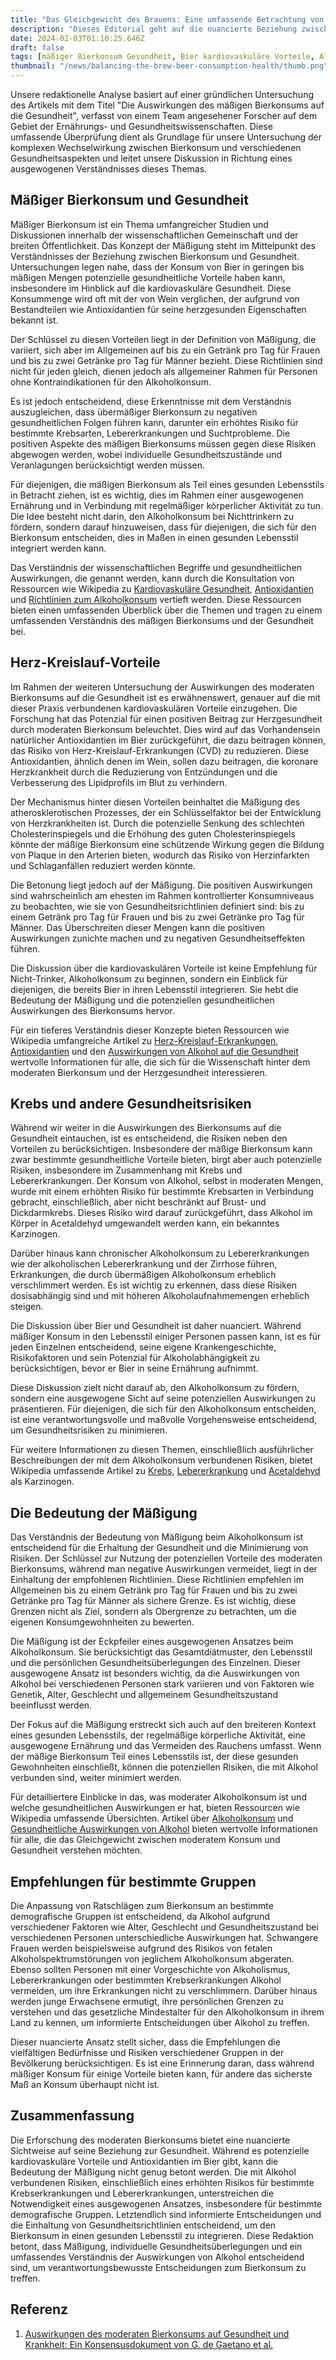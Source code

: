 ```yaml
---
title: "Das Gleichgewicht des Brauens: Eine umfassende Betrachtung von Bierkonsum und Gesundheit"
description: "Dieses Editorial geht auf die nuancierte Beziehung zwischen moderatem Bierkonsum und Gesundheit ein, indem es sowohl die potenziellen Vorteile als auch Risiken untersucht. Es unterstreicht die Bedeutung von Maßhalten, individuellen Gesundheitsüberlegungen und informierten Entscheidungen."
date: 2024-02-03T01:10:25.646Z
draft: false
tags: [mäßiger Bierkonsum Gesundheit, Bier kardiovaskuläre Vorteile, Alkohol Krebsrisiken, Richtlinien für moderaten Bierkonsum, Gesundheitliche Auswirkungen von Bier, Bier Antioxidantien kardiovaskuläre Gesundheit, Risiken übermäßigen Bierkonsums, Ratschläge zum Bierkonsum, Empfehlungen zur Alkoholaufnahme, Bier Gesundheitsrisiken, sichere Biertrinkmengen, Bier und Herzgesundheit, Auswirkungen des Alkoholkonsums, Gesundheitliche Auswirkungen mäßigen Trinkens, Richtlinien für den Bierkonsum]
thumbnail: "/news/balancing-the-brew-beer-consumption-health/thumb.png"
---
```


Unsere redaktionelle Analyse basiert auf einer gründlichen Untersuchung des Artikels mit dem Titel "Die Auswirkungen des mäßigen Bierkonsums auf die Gesundheit", verfasst von einem Team angesehener Forscher auf dem Gebiet der Ernährungs- und Gesundheitswissenschaften. Diese umfassende Überprüfung dient als Grundlage für unsere Untersuchung der komplexen Wechselwirkung zwischen Bierkonsum und verschiedenen Gesundheitsaspekten und leitet unsere Diskussion in Richtung eines ausgewogenen Verständnisses dieses Themas.

## Mäßiger Bierkonsum und Gesundheit

Mäßiger Bierkonsum ist ein Thema umfangreicher Studien und Diskussionen innerhalb der wissenschaftlichen Gemeinschaft und der breiten Öffentlichkeit. Das Konzept der Mäßigung steht im Mittelpunkt des Verständnisses der Beziehung zwischen Bierkonsum und Gesundheit. Untersuchungen legen nahe, dass der Konsum von Bier in geringen bis mäßigen Mengen potenzielle gesundheitliche Vorteile haben kann, insbesondere im Hinblick auf die kardiovaskuläre Gesundheit. Diese Konsummenge wird oft mit der von Wein verglichen, der aufgrund von Bestandteilen wie Antioxidantien für seine herzgesunden Eigenschaften bekannt ist.

Der Schlüssel zu diesen Vorteilen liegt in der Definition von Mäßigung, die variiert, sich aber im Allgemeinen auf bis zu ein Getränk pro Tag für Frauen und bis zu zwei Getränke pro Tag für Männer bezieht. Diese Richtlinien sind nicht für jeden gleich, dienen jedoch als allgemeiner Rahmen für Personen ohne Kontraindikationen für den Alkoholkonsum.

Es ist jedoch entscheidend, diese Erkenntnisse mit dem Verständnis auszugleichen, dass übermäßiger Bierkonsum zu negativen gesundheitlichen Folgen führen kann, darunter ein erhöhtes Risiko für bestimmte Krebsarten, Lebererkrankungen und Suchtprobleme. Die positiven Aspekte des mäßigen Bierkonsums müssen gegen diese Risiken abgewogen werden, wobei individuelle Gesundheitszustände und Veranlagungen berücksichtigt werden müssen.

Für diejenigen, die mäßigen Bierkonsum als Teil eines gesunden Lebensstils in Betracht ziehen, ist es wichtig, dies im Rahmen einer ausgewogenen Ernährung und in Verbindung mit regelmäßiger körperlicher Aktivität zu tun. Die Idee besteht nicht darin, den Alkoholkonsum bei Nichttrinkern zu fördern, sondern darauf hinzuweisen, dass für diejenigen, die sich für den Bierkonsum entscheiden, dies in Maßen in einen gesunden Lebensstil integriert werden kann.

Das Verständnis der wissenschaftlichen Begriffe und gesundheitlichen Auswirkungen, die genannt werden, kann durch die Konsultation von Ressourcen wie Wikipedia zu [Kardiovaskuläre Gesundheit](https://de.wikipedia.org/wiki/Kardiovaskul%C3%A4re_Erkrankung), [Antioxidantien](https://de.wikipedia.org/wiki/Antioxidans) und [Richtlinien zum Alkoholkonsum](https://de.wikipedia.org/wiki/Alkoholkonsum-Richtlinie) vertieft werden. Diese Ressourcen bieten einen umfassenden Überblick über die Themen und tragen zu einem umfassenden Verständnis des mäßigen Bierkonsums und der Gesundheit bei.

## Herz-Kreislauf-Vorteile

Im Rahmen der weiteren Untersuchung der Auswirkungen des moderaten Bierkonsums auf die Gesundheit ist es erwähnenswert, genauer auf die mit dieser Praxis verbundenen kardiovaskulären Vorteile einzugehen. Die Forschung hat das Potenzial für einen positiven Beitrag zur Herzgesundheit durch moderaten Bierkonsum beleuchtet. Dies wird auf das Vorhandensein natürlicher Antioxidantien im Bier zurückgeführt, die dazu beitragen können, das Risiko von Herz-Kreislauf-Erkrankungen (CVD) zu reduzieren. Diese Antioxidantien, ähnlich denen im Wein, sollen dazu beitragen, die koronare Herzkrankheit durch die Reduzierung von Entzündungen und die Verbesserung des Lipidprofils im Blut zu verhindern.

Der Mechanismus hinter diesen Vorteilen beinhaltet die Mäßigung des atherosklerotischen Prozesses, der ein Schlüsselfaktor bei der Entwicklung von Herzkrankheiten ist. Durch die potenzielle Senkung des schlechten Cholesterinspiegels und die Erhöhung des guten Cholesterinspiegels könnte der mäßige Bierkonsum eine schützende Wirkung gegen die Bildung von Plaque in den Arterien bieten, wodurch das Risiko von Herzinfarkten und Schlaganfällen reduziert werden könnte.

Die Betonung liegt jedoch auf der Mäßigung. Die positiven Auswirkungen sind wahrscheinlich am ehesten im Rahmen kontrollierter Konsumniveaus zu beobachten, wie sie von Gesundheitsrichtlinien definiert sind: bis zu einem Getränk pro Tag für Frauen und bis zu zwei Getränke pro Tag für Männer. Das Überschreiten dieser Mengen kann die positiven Auswirkungen zunichte machen und zu negativen Gesundheitseffekten führen.

Die Diskussion über die kardiovaskulären Vorteile ist keine Empfehlung für Nicht-Trinker, Alkoholkonsum zu beginnen, sondern ein Einblick für diejenigen, die bereits Bier in ihren Lebensstil integrieren. Sie hebt die Bedeutung der Mäßigung und die potenziellen gesundheitlichen Auswirkungen des Bierkonsums hervor.

Für ein tieferes Verständnis dieser Konzepte bieten Ressourcen wie Wikipedia umfangreiche Artikel zu [Herz-Kreislauf-Erkrankungen](https://de.wikipedia.org/wiki/Kardiovaskul%C3%A4re_Erkrankung), [Antioxidantien](https://de.wikipedia.org/wiki/Antioxidans) und den [Auswirkungen von Alkohol auf die Gesundheit](https://de.wikipedia.org/wiki/Auswirkungen_von_Alkohol_auf_die_Gesundheit) wertvolle Informationen für alle, die sich für die Wissenschaft hinter dem moderaten Bierkonsum und der Herzgesundheit interessieren.

## Krebs und andere Gesundheitsrisiken

Während wir weiter in die Auswirkungen des Bierkonsums auf die Gesundheit eintauchen, ist es entscheidend, die Risiken neben den Vorteilen zu berücksichtigen. Insbesondere der mäßige Bierkonsum kann zwar bestimmte gesundheitliche Vorteile bieten, birgt aber auch potenzielle Risiken, insbesondere im Zusammenhang mit Krebs und Lebererkrankungen. Der Konsum von Alkohol, selbst in moderaten Mengen, wurde mit einem erhöhten Risiko für bestimmte Krebsarten in Verbindung gebracht, einschließlich, aber nicht beschränkt auf Brust- und Dickdarmkrebs. Dieses Risiko wird darauf zurückgeführt, dass Alkohol im Körper in Acetaldehyd umgewandelt werden kann, ein bekanntes Karzinogen.

Darüber hinaus kann chronischer Alkoholkonsum zu Lebererkrankungen wie der alkoholischen Lebererkrankung und der Zirrhose führen, Erkrankungen, die durch übermäßigen Alkoholkonsum erheblich verschlimmert werden. Es ist wichtig zu erkennen, dass diese Risiken dosisabhängig sind und mit höheren Alkoholaufnahmemengen erheblich steigen.

Die Diskussion über Bier und Gesundheit ist daher nuanciert. Während mäßiger Konsum in den Lebensstil einiger Personen passen kann, ist es für jeden Einzelnen entscheidend, seine eigene Krankengeschichte, Risikofaktoren und sein Potenzial für Alkoholabhängigkeit zu berücksichtigen, bevor er Bier in seine Ernährung aufnimmt.

Diese Diskussion zielt nicht darauf ab, den Alkoholkonsum zu fördern, sondern eine ausgewogene Sicht auf seine potenziellen Auswirkungen zu präsentieren. Für diejenigen, die sich für den Alkoholkonsum entscheiden, ist eine verantwortungsvolle und maßvolle Vorgehensweise entscheidend, um Gesundheitsrisiken zu minimieren.

Für weitere Informationen zu diesen Themen, einschließlich ausführlicher Beschreibungen der mit dem Alkoholkonsum verbundenen Risiken, bietet Wikipedia umfassende Artikel zu [Krebs](https://de.wikipedia.org/wiki/Krebs), [Lebererkrankung](https://de.wikipedia.org/wiki/Lebererkrankung) und [Acetaldehyd](https://de.wikipedia.org/wiki/Acetaldehyd) als Karzinogen.

## Die Bedeutung der Mäßigung

Das Verständnis der Bedeutung von Mäßigung beim Alkoholkonsum ist entscheidend für die Erhaltung der Gesundheit und die Minimierung von Risiken. Der Schlüssel zur Nutzung der potenziellen Vorteile des moderaten Bierkonsums, während man negative Auswirkungen vermeidet, liegt in der Einhaltung der empfohlenen Richtlinien. Diese Richtlinien empfehlen im Allgemeinen bis zu einem Getränk pro Tag für Frauen und bis zu zwei Getränke pro Tag für Männer als sichere Grenze. Es ist wichtig, diese Grenzen nicht als Ziel, sondern als Obergrenze zu betrachten, um die eigenen Konsumgewohnheiten zu bewerten.

Die Mäßigung ist der Eckpfeiler eines ausgewogenen Ansatzes beim Alkoholkonsum. Sie berücksichtigt das Gesamtdiätmuster, den Lebensstil und die persönlichen Gesundheitsüberlegungen des Einzelnen. Dieser ausgewogene Ansatz ist besonders wichtig, da die Auswirkungen von Alkohol bei verschiedenen Personen stark variieren und von Faktoren wie Genetik, Alter, Geschlecht und allgemeinem Gesundheitszustand beeinflusst werden.

Der Fokus auf die Mäßigung erstreckt sich auch auf den breiteren Kontext eines gesunden Lebensstils, der regelmäßige körperliche Aktivität, eine ausgewogene Ernährung und das Vermeiden des Rauchens umfasst. Wenn der mäßige Bierkonsum Teil eines Lebensstils ist, der diese gesunden Gewohnheiten einschließt, können die potenziellen Risiken, die mit Alkohol verbunden sind, weiter minimiert werden.

Für detailliertere Einblicke in das, was moderater Alkoholkonsum ist und welche gesundheitlichen Auswirkungen er hat, bieten Ressourcen wie Wikipedia umfassende Übersichten. Artikel über [Alkoholkonsum](https://de.wikipedia.org/wiki/Alkoholkonsum) und [Gesundheitliche Auswirkungen von Alkohol](https://de.wikipedia.org/wiki/Gesundheitliche_Auswirkungen_von_Alkohol) bieten wertvolle Informationen für alle, die das Gleichgewicht zwischen moderatem Konsum und Gesundheit verstehen möchten.

## Empfehlungen für bestimmte Gruppen

Die Anpassung von Ratschlägen zum Bierkonsum an bestimmte demografische Gruppen ist entscheidend, da Alkohol aufgrund verschiedener Faktoren wie Alter, Geschlecht und Gesundheitszustand bei verschiedenen Personen unterschiedliche Auswirkungen hat. Schwangere Frauen werden beispielsweise aufgrund des Risikos von fetalen Alkoholspektrumstörungen von jeglichem Alkoholkonsum abgeraten. Ebenso sollten Personen mit einer Vorgeschichte von Alkoholismus, Lebererkrankungen oder bestimmten Krebserkrankungen Alkohol vermeiden, um ihre Erkrankungen nicht zu verschlimmern. Darüber hinaus werden junge Erwachsene ermutigt, ihre persönlichen Grenzen zu verstehen und das gesetzliche Mindestalter für den Alkoholkonsum in ihrem Land zu kennen, um informierte Entscheidungen über Alkohol zu treffen.

Dieser nuancierte Ansatz stellt sicher, dass die Empfehlungen die vielfältigen Bedürfnisse und Risiken verschiedener Gruppen in der Bevölkerung berücksichtigen. Es ist eine Erinnerung daran, dass während mäßiger Konsum für einige Vorteile bieten kann, für andere das sicherste Maß an Konsum überhaupt nicht ist.

## Zusammenfassung

Die Erforschung des moderaten Bierkonsums bietet eine nuancierte Sichtweise auf seine Beziehung zur Gesundheit. Während es potenzielle kardiovaskuläre Vorteile und Antioxidantien im Bier gibt, kann die Bedeutung der Mäßigung nicht genug betont werden. Die mit Alkohol verbundenen Risiken, einschließlich eines erhöhten Risikos für bestimmte Krebserkrankungen und Lebererkrankungen, unterstreichen die Notwendigkeit eines ausgewogenen Ansatzes, insbesondere für bestimmte demografische Gruppen. Letztendlich sind informierte Entscheidungen und die Einhaltung von Gesundheitsrichtlinien entscheidend, um den Bierkonsum in einen gesunden Lebensstil zu integrieren. Diese Redaktion betont, dass Mäßigung, individuelle Gesundheitsüberlegungen und ein umfassendes Verständnis der Auswirkungen von Alkohol entscheidend sind, um verantwortungsbewusste Entscheidungen zum Bierkonsum zu treffen.

## Referenz

1. [Auswirkungen des moderaten Bierkonsums auf Gesundheit und Krankheit: Ein Konsensusdokument von G. de Gaetano et al.](https://www.nmcd-journal.com/article/S0939-4753(16)30004-7/fulltext)